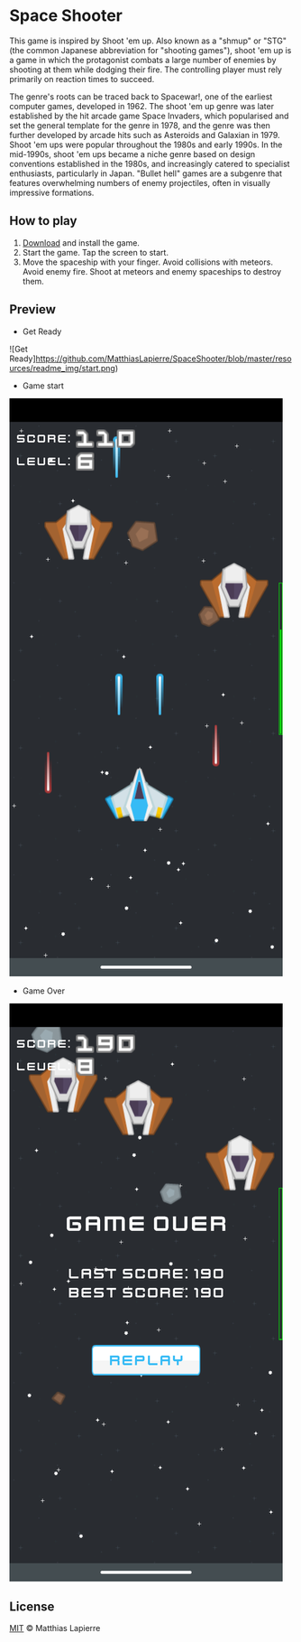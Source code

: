 # Space Shooter

This game is inspired by Shoot 'em up. Also known as a "shmup" or "STG" (the common Japanese abbreviation for "shooting games"), shoot 'em up is a game in which the protagonist combats a large number of enemies by shooting at them while dodging their fire. The controlling player must rely primarily on reaction times to succeed.

The genre's roots can be traced back to Spacewar!, one of the earliest computer games, developed in 1962. The shoot 'em up genre was later established by the hit arcade game Space Invaders, which popularised and set the general template for the genre in 1978, and the genre was then further developed by arcade hits such as Asteroids and Galaxian in 1979. Shoot 'em ups were popular throughout the 1980s and early 1990s. In the mid-1990s, shoot 'em ups became a niche genre based on design conventions established in the 1980s, and increasingly catered to specialist enthusiasts, particularly in Japan. "Bullet hell" games are a subgenre that features overwhelming numbers of enemy projectiles, often in visually impressive formations.

## How to play

1. [Download](https://github.com/MatthiasLapierre/SpaceShooter/blob/master/resources/apk/spaceshooter.apk) and install the game.
2. Start the game. Tap the screen to start.
3. Move the spaceship with your finger. Avoid collisions with meteors. Avoid enemy fire. Shoot at meteors and enemy spaceships to destroy them.

## Preview

- Get Ready

![Get Ready]https://github.com/MatthiasLapierre/SpaceShooter/blob/master/resources/readme_img/start.png)

- Game start

![Get Ready](https://github.com/MatthiasLapierre/SpaceShooter/blob/master/resources/readme_img/play.png)

- Game Over

![Get Ready](https://github.com/MatthiasLapierre/SpaceShooter/blob/master/resources/readme_img/game_over.png)

## License

[MIT](https://github.com/MatthiasLapierre/SpaceShooter/blob/master/LICENSE) © Matthias Lapierre